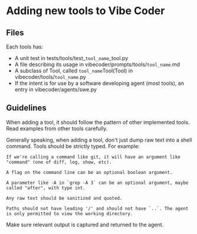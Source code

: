 # Adding new tools to Vibe Coder

## Files

Each tools has:

* A unit test in tests/tools/test_`tool_name`_tool.py
* A file describing its usage in vibecoder/prompts/tools/`tool_name`.md
* A subclass of Tool, called `tool_name`Tool(Tool) in vibecoder/tools/`tool_name`.py
* If the intent is for use by a software developing agent (most tools), an entry in vibecoder/agents/swe.py

## Guidelines

When adding a tool, it should follow the pattern of other implemented tools. Read examples from other tools carefully.

Generally speaking, when adding a tool, don't just dump raw text into a shell command. Tools should be strictly typed. For example:

    If we're calling a command like git, it will have an argument like "command" (one of diff, log, show, etc).

    A flag on the command line can be an optional boolean argument.

    A parameter like -A in `grep -A 3` can be an optional argument, maybe called "after", with type int.

    Any raw text should be sanitized and quoted.

    Paths should not have leading '/' and should not have `..`. The agent is only permitted to view the working directory.

Make sure relevant output is captured and returned to the agent.
